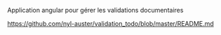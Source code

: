 Application angular pour gérer les validations documentaires

https://github.com/nyl-auster/validation_todo/blob/master/README.md
